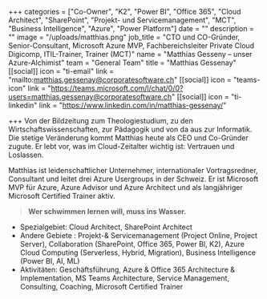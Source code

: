 +++
categories = ["Co-Owner", "K2", "Power BI", "Office 365", "Cloud Architect", "SharePoint", "Projekt- und Servicemanagement", "MCT", "Business Intelligence", "Azure", "Power Platform"]
date = ""
description = ""
image = "/uploads/matthias.png"
job_title = "CTO und CO-Gründer, Senior-Consultant, Microsoft Azure MVP, Fachbereichsleiter Private Cloud Digicomp, ITIL-Trainer, Trainer (MCT)"
name = "Matthias Gesseny – unser Azure-Alchimist"
team = "General Team"
title = "Matthias Gessenay"
[[social]]
icon = "ti-email"
link = "mailto:matthias.gessenay@corporatesoftware.ch"
[[social]]
icon = "teams-icon"
link = "https://teams.microsoft.com/l/chat/0/0?users=matthias.gessenay@corporatesoftware.ch"
[[social]]
icon = "ti-linkedin"
link = "https://www.linkedin.com/in/matthias-gessenay/"

+++
Von der Bildzeitung zum Theologiestudium, zu den Wirtschaftswissenschaften, zur Pädagogik und von da aus zur Informatik. Die stetige Veränderung kommt Matthias heute als CEO und Co-Gründer zugute. Er lebt vor, was im Cloud-Zeitalter wichtig ist: Vertrauen und Loslassen.

Matthias ist leidenschaftlicher Unternehmer, internationaler Vortragsredner, Consultant und leitet drei Azure Usergroups in der Schweiz. Er ist Microsoft MVP für Azure, Azure Advisor und Azure Architect und als langjähriger Microsoft Certified Trainer aktiv.

> **Wer schwimmen lernen will, muss ins Wasser.**

* Spezialgebiet: Cloud Architect, SharePoint Architect
* Andere Gebiete : Projekt-& Servicemanagement (Project Online, Project Server), Collaboration (SharePoint, Office 365, Power BI, K2), Azure Cloud Computing (Serverless, Hybrid, Migration), Business Intelligence (Power BI, AI, ML)
* Aktivitäten: Geschäftsführung, Azure & Office 365 Architecture & Implementation, MS Teams Architecture, Service Management, Consulting, Coaching, Microsoft Certified Trainer